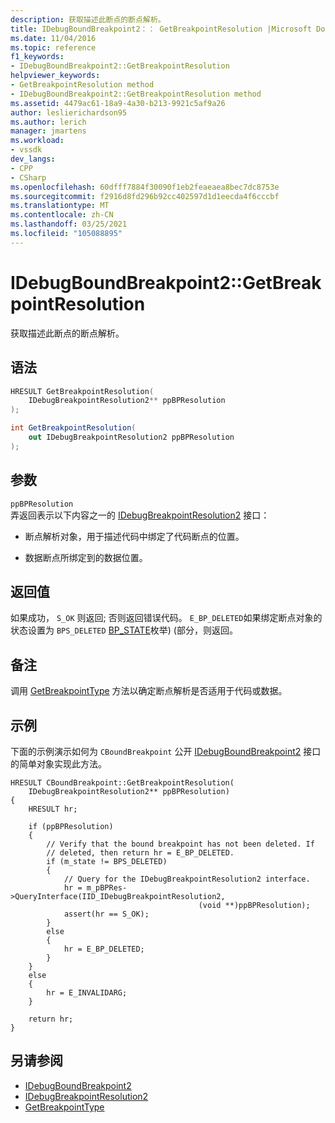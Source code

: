 ```yaml
---
description: 获取描述此断点的断点解析。
title: IDebugBoundBreakpoint2：： GetBreakpointResolution |Microsoft Docs
ms.date: 11/04/2016
ms.topic: reference
f1_keywords:
- IDebugBoundBreakpoint2::GetBreakpointResolution
helpviewer_keywords:
- GetBreakpointResolution method
- IDebugBoundBreakpoint2::GetBreakpointResolution method
ms.assetid: 4479ac61-18a9-4a30-b213-9921c5af9a26
author: leslierichardson95
ms.author: lerich
manager: jmartens
ms.workload:
- vssdk
dev_langs:
- CPP
- CSharp
ms.openlocfilehash: 60dfff7884f30090f1eb2feaeaea8bec7dc8753e
ms.sourcegitcommit: f2916d8fd296b92cc402597d1d1eecda4f6cccbf
ms.translationtype: MT
ms.contentlocale: zh-CN
ms.lasthandoff: 03/25/2021
ms.locfileid: "105088895"
---
```

# <a name="idebugboundbreakpoint2getbreakpointresolution"></a>IDebugBoundBreakpoint2::GetBreakpointResolution
获取描述此断点的断点解析。

## <a name="syntax"></a>语法

```cpp
HRESULT GetBreakpointResolution( 
    IDebugBreakpointResolution2** ppBPResolution
);
```

```csharp
int GetBreakpointResolution( 
    out IDebugBreakpointResolution2 ppBPResolution
);
```

## <a name="parameters"></a>参数
`ppBPResolution`\
弄返回表示以下内容之一的 [IDebugBreakpointResolution2](../../../extensibility/debugger/reference/idebugbreakpointresolution2.md) 接口：

- 断点解析对象，用于描述代码中绑定了代码断点的位置。

- 数据断点所绑定到的数据位置。

## <a name="return-value"></a>返回值
如果成功， `S_OK` 则返回; 否则返回错误代码。 `E_BP_DELETED`如果绑定断点对象的状态设置为 `BPS_DELETED` [BP_STATE](../../../extensibility/debugger/reference/bp-state.md)枚举)  (部分，则返回。

## <a name="remarks"></a>备注
调用 [GetBreakpointType](../../../extensibility/debugger/reference/idebugbreakpointresolution2-getbreakpointtype.md) 方法以确定断点解析是否适用于代码或数据。

## <a name="example"></a>示例
下面的示例演示如何为 `CBoundBreakpoint` 公开 [IDebugBoundBreakpoint2](../../../extensibility/debugger/reference/idebugboundbreakpoint2.md) 接口的简单对象实现此方法。

```
HRESULT CBoundBreakpoint::GetBreakpointResolution(
    IDebugBreakpointResolution2** ppBPResolution)
{
    HRESULT hr;

    if (ppBPResolution)
    {
        // Verify that the bound breakpoint has not been deleted. If
        // deleted, then return hr = E_BP_DELETED.
        if (m_state != BPS_DELETED)
        {
            // Query for the IDebugBreakpointResolution2 interface.
            hr = m_pBPRes->QueryInterface(IID_IDebugBreakpointResolution2,
                                          (void **)ppBPResolution);
            assert(hr == S_OK);
        }
        else
        {
            hr = E_BP_DELETED;
        }
    }
    else
    {
        hr = E_INVALIDARG;
    }

    return hr;
}
```

## <a name="see-also"></a>另请参阅
- [IDebugBoundBreakpoint2](../../../extensibility/debugger/reference/idebugboundbreakpoint2.md)
- [IDebugBreakpointResolution2](../../../extensibility/debugger/reference/idebugbreakpointresolution2.md)
- [GetBreakpointType](../../../extensibility/debugger/reference/idebugbreakpointresolution2-getbreakpointtype.md)
